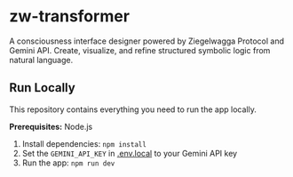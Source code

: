 # zw-transformer

A consciousness interface designer powered by Ziegelwagga Protocol and Gemini API. Create, visualize, and refine structured symbolic logic from natural language.

## Run Locally

This repository contains everything you need to run the app locally.

**Prerequisites:** Node.js

1. Install dependencies:
   `npm install`
2. Set the `GEMINI_API_KEY` in [.env.local](.env.local) to your Gemini API key
3. Run the app:
   `npm run dev`
